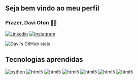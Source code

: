 ## Seja bem vindo ao meu perfil
### Prazer, Davi Oton ✌🏽

[![Linkedin](https://img.shields.io/badge/LinkedIn-0077B5?style=for-the-badge&logo=linkedin&logoColor=white)](https://www.linkedin.com/in/davi-oton
)
[![Instagram](https://img.shields.io/badge/Instagram-E4405F?style=for-the-badge&logo=instagram&logoColor=white)](https://www.instagram.com/davi_oton02/
)

![Davi's GitHub stats](https://github-readme-stats.vercel.app/api?username=dev-oton07&show_icons=true&theme=tokyonight)

## Tecnologias aprendidas 

<div style="display: inline_block">
    <img aling="center" alt="python"src="https://img.shields.io/badge/Python-3776AB?style=for-the-badge&logo=python&logoColor=white">
    <img aling="center" alt="html5"src="https://img.shields.io/badge/HTML5-E34F26?style=for-the-badge&logo=html5&logoColor=white">
    <img aling="center" alt="html5"src="https://img.shields.io/badge/Microsoft_SQL_Server-CC2927?style=for-the-badge&logo=microsoft-sql-server&logoColor=white">
    <img aling="center" alt="html5"src="https://img.shields.io/badge/JavaScript-F7DF1E?style=for-the-badge&logo=javascript&logoColor=black">
    <img aling="center" alt="html5"src="https://img.shields.io/badge/Node.js-43853D?style=for-the-badge&logo=node.js&logoColor=white">
    <img aling="center" alt="html5"src="https://img.shields.io/badge/Java-ED8B00?style=for-the-badge&logo=openjdk&logoColor=white">
    <img aling="center" alt="html5"src="https://img.shields.io/badge/MongoDB-4EA94B?style=for-the-badge&logo=mongodb&logoColor=white">
</div>

